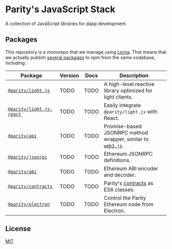 # Parity's JavaScript Stack

A collection of JavaScript libraries for dapp development.

Packages
--------

This repository is a monorepo that we manage using [Lerna](https://lernajs.io). That means that we actually publish [several packages](/packages) to npm from the same codebase, including:

| Package                                              | Version | Docs | Description                                                                                        |
| ---------------------------------------------------- | ------- | ---- | -------------------------------------------------------------------------------------------------- |
| [`@parity/light.js`](/packages/light.js)             | TODO    | TODO | A high-level reactive library optimized for light clients.                                         |
| [`@parity/light.js-react`](/packages/light.js-react) | TODO    | TODO | Easily integrate `@parity/light.js` with React.                                                    |
| [`@parity/api`](/packages/api)                       | TODO    | TODO | Promise-based JSONRPC method wrapper, similar to [`web3.js`](https://github.com/ethereum/web3.js). |
| [`@parity/jsonrpc`](/packages/jsonrpc)               | TODO    | TODO | Ethereum JSONRPC definitions.                                                                      |
| [`@parity/abi`](/packages/abi)                       | TODO    | TODO | Ethereum ABI encoder and decoder.                                                                  |
| [`@parity/contracts`](/packages/contracts)           | TODO    | TODO | Parity's [contracts](https://github.com/parity-contracts) as ES6 classes.                          |
| [`@parity/electron`](/packages/electron)             | TODO    | TODO | Control the Parity Ethereum node from Electron.                                                    |

License
-------

[MIT](/LICENSE)
